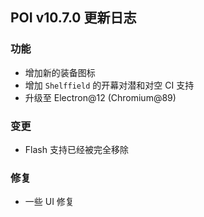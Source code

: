 ## POI v10.7.0 更新日志

### 功能

- 增加新的装备图标
- 增加 `Shelffield` 的开幕对潜和对空 CI 支持
- 升级至 Electron@12 (Chromium@89)

### 变更

- Flash 支持已经被完全移除

### 修复

- 一些 UI 修复
